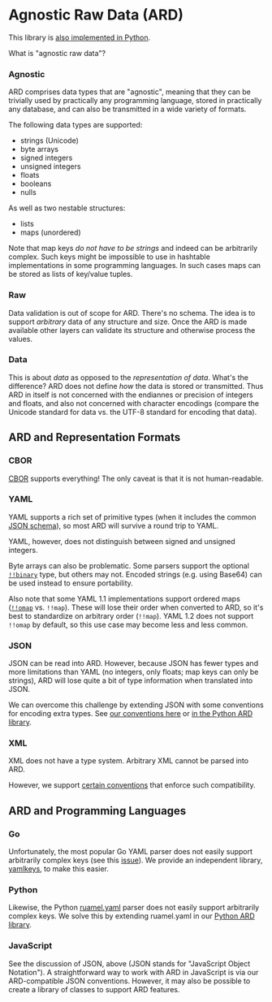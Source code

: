 Agnostic Raw Data (ARD)
=======================

This library is [also implemented in Python](https://github.com/tliron/python-ard).

What is "agnostic raw data"?

### Agnostic

ARD comprises data types that are "agnostic", meaning that they can be trivially used by
practically any programming language, stored in practically any database, and can also be
transmitted in a wide variety of formats.

The following data types are supported:

* strings (Unicode)
* byte arrays
* signed integers
* unsigned integers
* floats
* booleans
* nulls

As well as two nestable structures:

* lists
* maps (unordered)

Note that map keys *do not have to be strings* and indeed can be arbitrarily complex. Such keys
might be impossible to use in hashtable implementations in some programming languages. In such
cases maps can be stored as lists of key/value tuples.

### Raw

Data validation is out of scope for ARD. There's no schema. The idea is to support *arbitrary*
data of any structure and size. Once the ARD is made available other layers can validate its
structure and otherwise process the values.

### Data

This is about *data* as opposed to the *representation of data*. What's the difference? ARD does
not define *how* the data is stored or transmitted. Thus ARD in itself is not concerned with the
endiannes or precision of integers and floats, and also not concerned with character encodings
(compare the Unicode standard for data vs. the UTF-8 standard for encoding that data).


ARD and Representation Formats
------------------------------

### CBOR

[CBOR](https://cbor.io/) supports everything! The only caveat is that it is not human-readable.

### YAML

YAML supports a rich set of primitive types (when it includes the common
[JSON schema](https://yaml.org/spec/1.2/spec.html#id2803231)), so most ARD will survive a round
trip to YAML.

YAML, however, does not distinguish between signed and unsigned integers.

Byte arrays can also be problematic. Some parsers support the optional
[`!!binary`](https://yaml.org/type/binary.html) type, but others may not. Encoded strings (e.g.
using Base64) can be used instead to ensure portability.

Also note that some YAML 1.1 implementations support ordered maps
([`!!omap`](https://yaml.org/type/omap.html) vs. `!!map`). These will lose their order when
converted to ARD, so it's best to standardize on arbitrary order (`!!map`). YAML 1.2 does not
support `!!omap` by default, so this use case may become less and less common.

### JSON

JSON can be read into ARD. However, because JSON has fewer types and more limitations than YAML
(no integers, only floats; map keys can only be strings), ARD will lose quite a bit of type
information when translated into JSON.

We can overcome this challenge by extending JSON with some conventions for encoding extra types.
See [our conventions here](cjson.go) or
[in the Python ARD library](https://github.com/tliron/python-ard/blob/main/ard/cjson.py).

### XML

XML does not have a type system. Arbitrary XML cannot be parsed into ARD. 

However, we support [certain conventions](xml.go) that enforce such compatibility.


ARD and Programming Languages
-----------------------------

### Go

Unfortunately, the most popular Go YAML parser does not easily support arbitrarily complex keys
(see this [issue](https://github.com/go-yaml/yaml/issues/502)). We provide an independent library,
[yamlkeys](https://github.com/tliron/yamlkeys), to make this easier.

### Python

Likewise, the Python [ruamel.yaml](https://yaml.readthedocs.io) parser does not easily support
arbitrarily complex keys. We solve this by extending ruamel.yaml in our
[Python ARD library](https://github.com/tliron/python-ard).

### JavaScript

See the discussion of JSON, above (JSON stands for "JavaScript Object Notation"). A
straightforward way to work with ARD in JavaScript is via our ARD-compatible JSON conventions.
However, it may also be possible to create a library of classes to support ARD features.
